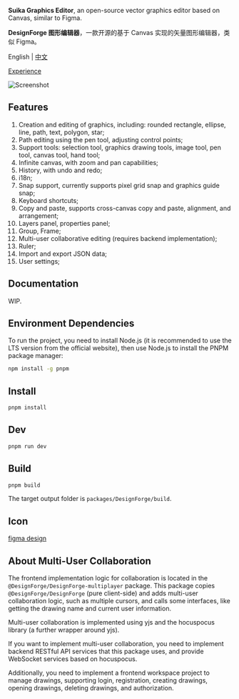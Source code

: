 **Suika Graphics Editor**, an open-source vector graphics editor based on Canvas, similar to Figma.

**DesignForge 图形编辑器**，一款开源的基于 Canvas 实现的矢量图形编辑器，类似 Figma。

English | [中文](./README_zh.md)

[Experience](https://blog.fstars.wang/app/DesignForge/)

![Screenshot](screenshot.png)

## Features

1. Creation and editing of graphics, including: rounded rectangle, ellipse, line, path, text, polygon, star;
2. Path editing using the pen tool, adjusting control points;
3. Support tools: selection tool, graphics drawing tools, image tool, pen tool, canvas tool, hand tool;
4. Infinite canvas, with zoom and pan capabilities;
5. History, with undo and redo;
6. i18n;
7. Snap support, currently supports pixel grid snap and graphics guide snap;
8. Keyboard shortcuts;
9. Copy and paste, supports cross-canvas copy and paste, alignment, and arrangement;
10. Layers panel, properties panel;
11. Group, Frame;
12. Multi-user collaborative editing (requires backend implementation);
13. Ruler;
14. Import and export JSON data;
15. User settings;

## Documentation

WIP.

## Environment Dependencies

To run the project, you need to install Node.js (it is recommended to use the LTS version from the official website), then use Node.js to install the PNPM package manager:

```sh
npm install -g pnpm
```

## Install

```sh
pnpm install
```

## Dev

```sh
pnpm run dev
```

## Build

```sh
pnpm build
```

The target output folder is `packages/DesignForge/build`.

## Icon

[figma design](https://www.figma.com/community/file/1224385128783567603/DesignForge-icons)

## About Multi-User Collaboration

The frontend implementation logic for collaboration is located in the `@DesignForge/DesignForge-multiplayer` package. This package copies `@DesignForge/DesignForge` (pure client-side) and adds multi-user collaboration logic, such as multiple cursors, and calls some interfaces, like getting the drawing name and current user information.

Multi-user collaboration is implemented using yjs and the hocuspocus library (a further wrapper around yjs).

If you want to implement multi-user collaboration, you need to implement backend RESTful API services that this package uses, and provide WebSocket services based on hocuspocus.

Additionally, you need to implement a frontend workspace project to manage drawings, supporting login, registration, creating drawings, opening drawings, deleting drawings, and authorization.
